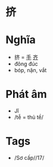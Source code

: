 # 挤

# Nghĩa
* 挤 = [手](手.md) [齐](齐.md)
* đông đúc
* bóp, nặn, vắt

# Phát âm
* Jǐ
*  /tễ = thủ tề/

# Tags
* /Sơ cấp//17/

<script>window.HANZI_FIELD='挤';</script>
